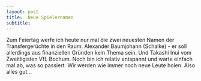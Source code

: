```yaml
---
layout: post
title:  Neue Spielernamen
subtitle:  
---
```


Zum Feiertag werfe ich heute nur mal die zwei neuesten Namen der Transfergerüchte in den Raum. Alexander Baumjohann (Schalke) - er soll allerdings aus finanziellen Gründen kein Thema sein. Und Takashi Inui vom Zweitligisten VfL Bochum. Noch bin ich relativ entspannt und warte einfach mal ab, was so passiert. Wir werden wie immer noch neue Leute holen. Also alles gut...


